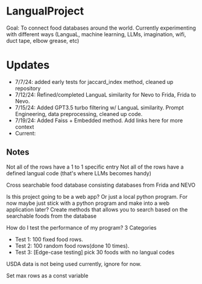 # LangualProject
Goal: To connect food databases around the world. Currently experimenting with different ways (LanguaL, machine learning, LLMs, imagination, wifi, duct tape, elbow grease, etc)
# Updates
  - 7/7/24: added early tests for jaccard_index method, cleaned up repository
  - 7/12/24: Refined/completed LanguaL similarity for Nevo to Frida, Frida to Nevo.
  - 7/15/24: Added GPT3.5 turbo filtering w/ LanguaL similarity. Prompt Engineering, data preprocessing, cleaned up code. 
  - 7/19/24: Added Faiss + Embedded method. Add links here for more context
  - Current: 

## Notes
Not all of the rows have a 1 to 1 specific entry
Not all of the rows have a defined langual code (that's where LLMs becomes handy)

Cross searchable food database consisting databases from Frida and NEVO

Is this project going to be a web app? Or just a local python program. 
For now maybe just stick with a python program and make into a web application later?
Create methods that allows you to search based on the searchable foods from the database 

How do I test the performance of my program? 3 Categories
  - Test 1: 100 fixed food rows. 
  - Test 2: 100 random food rows(done 10 times). 
  - Test 3: [Edge-case testing] pick 30 foods with no langual codes 

USDA data is not being used currently, ignore for now. 

Set max rows as a const variable
